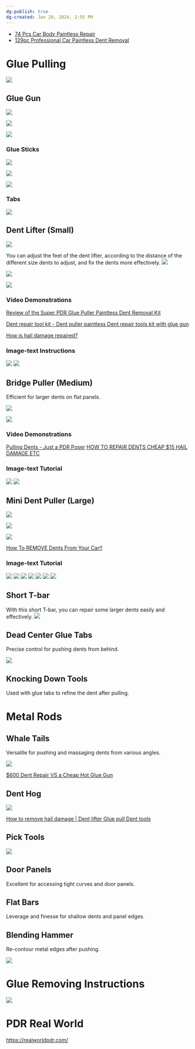 ```yaml
---
dg-publish: true
dg-created: Jan 28, 2024, 2:55 PM
---
```


- [74 Pcs Car Body Paintless Repair](https://www.amazon.com/gp/product/B01MSWFVJJ/ref=ppx_yo_dt_b_asin_title_o01_s00?ie=UTF8&th=1)
- [129pc Professional Car Paintless Dent Removal](https://www.amazon.com/Bitlyle-Remover-Professional-Paintless-Adjustable/dp/B0CBJLQ4HY/ref=asc_df_B0CBJLQ4HY/)

# Glue Pulling

![](https://m.media-amazon.com/images/I/61SGHxHPNAL._AC_SL1446_.jpg)

## Glue Gun

![](https://i.imgur.com/ZCotfPR.png)


![](https://m.media-amazon.com/images/I/61Yr9uT68HL._AC_SL1400_.jpg)

![](https://m.media-amazon.com/images/I/715GgtcuyKL._AC_SL1200_.jpg)

### Glue Sticks

![](https://i.imgur.com/bycIHfC.png)

![](https://i.imgur.com/lH5P6Jz.png)

![](https://i.imgur.com/e5BuIZQ.png)

### Tabs

![](https://i.imgur.com/REECO5o.png)


## Dent Lifter (Small)

![](https://i.imgur.com/lVrQCnB.png)


You can adjust the feet of the dent lifter, according to the distance of the different size dents to adjust, and fix the dents more effectively.
![](https://m.media-amazon.com/images/I/71M3HZdpm4L._AC_SL1500_.jpg)

![](https://m.media-amazon.com/images/S/aplus-media-library-service-media/189e923b-2647-4d57-af57-911e05312409.__CR0,0,970,600_PT0_SX970_V1___.jpg)

![](https://m.media-amazon.com/images/S/aplus-media-library-service-media/7ed4c0cf-cdb0-4dbc-9bab-3a0a92737516.__CR0,0,300,300_PT0_SX300_V1___.jpg)

### Video Demonstrations

[Review of the Super PDR Glue Puller Paintless Dent Removal Kit](https://youtube.com/clip/Ugkx_wDLqjM9Ab6Gn7fCvkFrewFto78leeWp?si=WlqhNGmhyAhRK_Oo)

[Dent repair tool kit - Dent puller paintless Dent repair tools kit with glue gun](https://www.youtube.com/shorts/ojjDL3POfdI)

[How is hail damage repaired?](https://www.youtube.com/shorts/6LU-TCdXOUo)
### Image-text Instructions

![](https://i.imgur.com/7eDIy2r.png)
![](https://i.imgur.com/Lw37bai.png)


## Bridge Puller (Medium)
Efficient for larger dents on flat panels.

![](https://i.imgur.com/mzFhDpJ.png)


![](https://m.media-amazon.com/images/I/71gt24BKu3L._AC_SL1500_.jpg)

### Video Demonstrations

[Pulling Dents - Just a PDR Poser](https://www.youtube.com/watch?v=OBZFXqMsjhA&list=LL)
[HOW TO REPAIR DENTS CHEAP $15 HAIL DAMAGE ETC](https://www.youtube.com/shorts/XpL7NAGzNnU)

### Image-text Tutorial

![](https://i.imgur.com/VbfL9nW.png)
![](https://i.imgur.com/KQXf20h.png)


## Mini Dent Puller (Large)

![](https://i.imgur.com/xj9QbIM.png)


![](https://m.media-amazon.com/images/I/61nmIqGkUEL._AC_SL1440_.jpg)

![](https://m.media-amazon.com/images/I/71r95NSMtSL._AC_SL1200_.jpg)


[How To REMOVE Dents From Your Car!!](https://www.youtube.com/shorts/4LJEk5NGxFM)

### Image-text Tutorial

![](https://i.imgur.com/Pa1iBDu.png)
![](https://i.imgur.com/vS5qJZo.png)
![](https://i.imgur.com/FfPt2T4.png)
![](https://i.imgur.com/vOCnLPS.png)
![](https://i.imgur.com/KrvPYZh.png)
![](https://i.imgur.com/cgL83AG.png)
![](https://i.imgur.com/OqjNt3J.png)


## Short T-bar
With this short T-bar, you can repair some larger dents easily and effectively.
![](https://m.media-amazon.com/images/I/61Di4UmT-EL._AC_SL1200_.jpg)

## Dead Center Glue Tabs
Precise control for pushing dents from behind.

![](https://m.media-amazon.com/images/I/71yHFe7c3nL._AC_UF1000,1000_QL80_.jpg)

## Knocking Down Tools
Used with glue tabs to refine the dent after pulling.

# Metal Rods

## Whale Tails
Versatile for pushing and massaging dents from various angles.

![](https://m.media-amazon.com/images/I/71vWadrP4lL._AC_SL1200_.jpg)

[$600 Dent Repair VS a Cheap Hot Glue Gun](https://youtu.be/WO7xjpNE0yM?si=dS3v_KnNFOR-32ZO&t=344)

## Dent Hog

![](https://i.imgur.com/t4ReVpU.png)


[How to remove hail damage | Dent lifter Glue pull Dent tools](https://youtu.be/c6OCgY1grCU?si=gi-8ys1SoAySNwSx&t=55)

## Pick Tools
![](https://m.media-amazon.com/images/I/71tAlRrkr5L._AC_SL1500_.jpg)
## Door Panels
Excellent for accessing tight curves and door panels.

## Flat Bars
Leverage and finesse for shallow dents and panel edges.

## Blending Hammer
Re-contour metal edges after pushing.

![](https://m.media-amazon.com/images/S/aplus-media-library-service-media/a03d3b48-1d57-4ba0-a9dd-ccd9ab4a3a26.__CR0,0,220,220_PT0_SX220_V1___.jpg)

# Glue Removing Instructions

![](https://m.media-amazon.com/images/S/aplus-media-library-service-media/dd389063-02f6-41ca-9d8d-11bcd4c65000.__CR0,0,970,600_PT0_SX970_V1___.jpg)

# PDR Real World

https://realworldpdr.com/